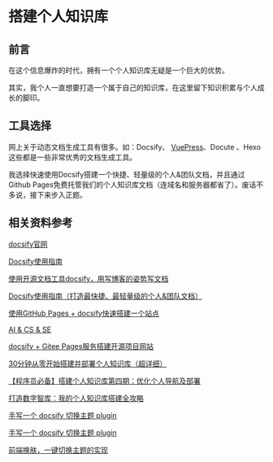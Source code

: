 # 搭建个人知识库

## 前言

在这个信息爆炸的时代，拥有一个个人知识库无疑是一个巨大的优势。

其实，我个人一直想要打造一个属于自己的知识库，在这里留下知识积累与个人成长的脚印。

## 工具选择

网上关于动态文档生成工具有很多。如：Docsify、 [VuePress](https://so.csdn.net/so/search?q=VuePress&spm=1001.2101.3001.7020)、Docute 、Hexo这些都是一些非常优秀的文档生成工具。

我选择快速使用Docsify搭建一个快捷、轻量级的个人&团队文档，并且通过Github Pages免费托管我们的个人知识库文档（连域名和服务器都省了）。废话不多说，接下来步入正题。

## 相关资料参考

[docsify官网](https://docsify.js.org/#/zh-cn/)

[Docsify使用指南](https://ysgstudyhards.github.io/Docsify-Guide/#/)

[使用开源文档工具docsify，用写博客的姿势写文档](https://www.cnblogs.com/throwable/p/13605289.html)

[Docsify使用指南（打造最快捷、最轻量级的个人&团队文档）](https://www.cnblogs.com/Can-daydayup/p/15413267.html)

[使用GitHub Pages + docsify快速搭建一个站点](https://www.cnblogs.com/bytesfly/p/github-pages-docsify.html)

[AI & CS & SE](https://notebook.js.org/#/)

[docsify + Gitee Pages服务搭建开源项目网站](https://www.cnblogs.com/huanzi-qch/p/15428362.html)

[30分钟从零开始搭建并部署个人知识库（超详细）](https://blog.csdn.net/zls365365/article/details/129631216)

[【程序员必备】搭建个人知识库第四期：优化个人导航及部署](https://www.bilibili.com/video/BV1o44y1U7qz/)

[打造数字智库：我的个人知识库搭建全攻略](https://blog.csdn.net/swordcloud_xm/article/details/140701040)

[手写一个 docsify 切换主题 plugin](https://juejin.cn/post/7332331306213900325)

[手写一个 docsify 切换主题 plugin](https://jishuzhan.net/article/1755065390297255937)

[前端换肤，一键切换主题的实现](https://brightzoe.top/docs/business/specific/change-themes-dynamic)